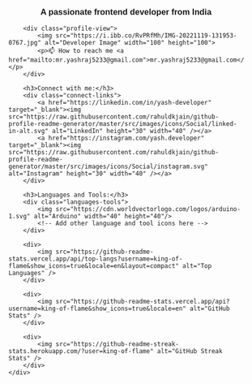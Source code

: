 <!DOCTYPE html>
<html lang="en">
<head>
    <meta charset="UTF-8">
    <meta name="viewport" content="width=device-width, initial-scale=1.0">
    <title>Developer Profile</title>
    <style>
        body {
            font-family: Arial, sans-serif;
            margin: 0;
            padding: 0;
        }
        .container {
            max-width: 800px;
            margin: 0 auto;
            padding: 20px;
        }
        h3 {
            text-align: center;
        }
        .profile-view {
            display: flex;
            justify-content: space-between;
            align-items: center;
            margin-bottom: 20px;
        }
        .profile-view img {
            border-radius: 50%;
            margin-right: 20px;
        }
        .connect-links a img {
            margin-right: 10px;
        }
        .languages-tools img {
            margin-right: 10px;
        }
    </style>
</head>
<body>
    <div class="container">
        <h3>A passionate frontend developer from India</h3>
        
        <div class="profile-view">
            <img src="https://i.ibb.co/RvPRfMh/IMG-20221119-131953-0767.jpg" alt="Developer Image" width="100" height="100">
            <p>📫 How to reach me <a href="mailto:mr.yashraj5233@gmail.com">mr.yashraj5233@gmail.com</a></p>
        </div>
        
        <h3>Connect with me:</h3>
        <div class="connect-links">
            <a href="https://linkedin.com/in/yash-developer" target="_blank"><img src="https://raw.githubusercontent.com/rahuldkjain/github-profile-readme-generator/master/src/images/icons/Social/linked-in-alt.svg" alt="LinkedIn" height="30" width="40" /></a>
            <a href="https://instagram.com/yash.developer" target="_blank"><img src="https://raw.githubusercontent.com/rahuldkjain/github-profile-readme-generator/master/src/images/icons/Social/instagram.svg" alt="Instagram" height="30" width="40" /></a>
        </div>
        
        <h3>Languages and Tools:</h3>
        <div class="languages-tools">
            <img src="https://cdn.worldvectorlogo.com/logos/arduino-1.svg" alt="Arduino" width="40" height="40"/>
            <!-- Add other language and tool icons here -->
        </div>
        
        <div>
            <img src="https://github-readme-stats.vercel.app/api/top-langs?username=king-of-flame&show_icons=true&locale=en&layout=compact" alt="Top Languages" />
        </div>
        
        <div>
            <img src="https://github-readme-stats.vercel.app/api?username=king-of-flame&show_icons=true&locale=en" alt="GitHub Stats" />
        </div>
        
        <div>
            <img src="https://github-readme-streak-stats.herokuapp.com/?user=king-of-flame" alt="GitHub Streak Stats" />
        </div>
    </div>
</body>
</html>
